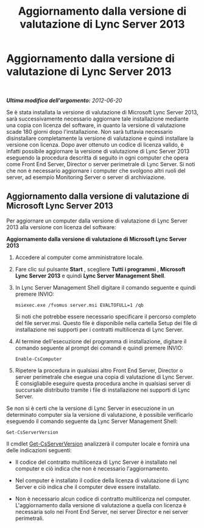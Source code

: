 ﻿---
title: Aggiornamento dalla versione di valutazione di Lync Server 2013
TOCTitle: Aggiornamento dalla versione di valutazione di Lync Server 2013
ms:assetid: 62a88180-4289-4a2a-9cb9-1b9899344a63
ms:mtpsurl: https://technet.microsoft.com/it-it/library/Gg521005(v=OCS.15)
ms:contentKeyID: 49300772
ms.date: 08/24/2015
mtps_version: v=OCS.15
ms.translationtype: HT
---

# Aggiornamento dalla versione di valutazione di Lync Server 2013

 

_**Ultima modifica dell'argomento:** 2012-06-20_

Se è stata installata la versione di valutazione di Microsoft Lync Server 2013, sarà successivamente necessario aggiornare tale installazione mediante una copia con licenza del software, in quanto la versione di valutazione scade 180 giorni dopo l'installazione. Non sarà tuttavia necessario disinstallare completamente la versione di valutazione e quindi installare la versione con licenza. Dopo aver ottenuto un codice di licenza valido, è infatti possibile aggiornare la versione di valutazione di Lync Server 2013 eseguendo la procedura descritta di seguito in ogni computer che opera come Front End Server, Director o server perimetrale di Lync Server. Si noti che non è necessario aggiornare i computer che svolgono altri ruoli del server, ad esempio Monitoring Server o server di archiviazione.

## Aggiornamento dalla versione di valutazione di Microsoft Lync Server 2013

Per aggiornare un computer dalla versione di valutazione di Lync Server 2013 alla versione con licenza del software:

**Aggiornamento dalla versione di valutazione di Microsoft Lync Server 2013**

1.  Accedere al computer come amministratore locale.

2.  Fare clic sul pulsante **Start** , scegliere **Tutti i programmi** , **Microsoft Lync Server 2013** e quindi **Lync Server Management Shell**.

3.  In Lync Server Management Shell digitare il comando seguente e quindi premere INVIO:
    
        msiexec.exe /fvomus server.msi EVALTOFULL=1 /qb
    
    Si noti che potrebbe essere necessario specificare il percorso completo del file server.msi. Questo file è disponibile nella cartella Setup dei file di installazione nei supporti per i contratti multilicenza di Lync Server.

4.  Al termine dell'esecuzione del programma di installazione, digitare il comando seguente al prompt dei comandi e quindi premere INVIO:
    
        Enable-CsComputer

5.  Ripetere la procedura in qualsiasi altro Front End Server, Director o server perimetrale che esegue una copia di valutazione di Lync Server. È consigliabile eseguire questa procedura anche in qualsiasi server di succursale distribuito tramite i file di installazione nei supporti di Lync Server.

Se non si è certi che la versione di Lync Server in esecuzione in un determinato computer sia la versione di valutazione, è possibile verificarlo eseguendo il comando seguente da Lync Server Management Shell:

    Get-CsServerVersion

Il cmdlet [Get-CsServerVersion](get-csserverversion.md) analizzerà il computer locale e fornirà una delle indicazioni seguenti:

  - Il codice del contratto multilicenza di Lync Server è installato nel computer e ciò indica che non è necessario l'aggiornamento.

  - Nel computer è installato il codice della licenza di valutazione di Lync Server e ciò indica che il computer deve essere installato.

  - Non è necessario alcun codice di contratto multilicenza nel computer. L'aggiornamento dalla versione di valutazione a quella con licenza è necessaria solo nei Front End Server, nei server Director e nei server perimetrali.

